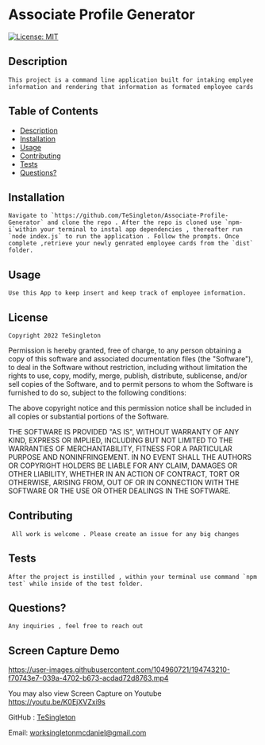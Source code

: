 
  
# Associate Profile Generator

[![License: MIT](https://img.shields.io/badge/License-MIT-red.svg)](https://opensource.org/licenses/MIT)

## Description

    This project is a command line application built for intaking emplyee information and rendering that information as formated employee cards

## Table of Contents 
     
 * [Description](#description)
 * [Installation](#installation)
 * [Usage](#usage)
 * [Contributing](#contributing)
 * [Tests](#tests)
 * [Questions?](#questions)
    
  ## Installation 
    Navigate to `https://github.com/TeSingleton/Associate-Profile-Generator` and clone the repo . After the repo is cloned use `npm-i`within your terminal to instal app dependencies , thereafter run `node index.js` to run the application . Follow the prompts. Once complete ,retrieve your newly genrated employee cards from the `dist` folder. 

  ## Usage

    Use this App to keep insert and keep track of employee information.

  ## License
    
    Copyright 2022 TeSingleton

Permission is hereby granted, free of charge, to any person obtaining a copy of this software and associated documentation files (the "Software"), to deal in the Software without restriction, including without limitation the rights to use, copy, modify, merge, publish, distribute, sublicense, and/or sell copies of the Software, and to permit persons to whom the Software is furnished to do so, subject to the following conditions:

The above copyright notice and this permission notice shall be included in all copies or substantial portions of the Software.

THE SOFTWARE IS PROVIDED "AS IS", WITHOUT WARRANTY OF ANY KIND, EXPRESS OR IMPLIED, INCLUDING BUT NOT LIMITED TO THE WARRANTIES OF MERCHANTABILITY, FITNESS FOR A PARTICULAR PURPOSE AND NONINFRINGEMENT. IN NO EVENT SHALL THE AUTHORS OR COPYRIGHT HOLDERS BE LIABLE FOR ANY CLAIM, DAMAGES OR OTHER LIABILITY, WHETHER IN AN ACTION OF CONTRACT, TORT OR OTHERWISE, ARISING FROM, OUT OF OR IN CONNECTION WITH THE SOFTWARE OR THE USE OR OTHER DEALINGS IN THE SOFTWARE.
   

  ## Contributing

     All work is welcome . Please create an issue for any big changes

  ## Tests

    After the project is instilled , within your terminal use command `npm test` while inside of the test folder. 

  ## Questions?

    Any inquiries , feel free to reach out

  ## Screen Capture Demo 
  
  https://user-images.githubusercontent.com/104960721/194743210-f70743e7-039a-4702-b673-acdad72d8763.mp4

  You may also view Screen Capture on Youtube
  https://youtu.be/K0EjXVZxi9s

  GitHub : <a href="https://github.com/TeSingleton">TeSingleton</a>

  Email:  <a href="mailto:worksingletonmcdaniel@gmail.com">worksingletonmcdaniel@gmail.com</a>

 
    

